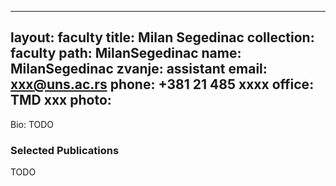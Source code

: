 
---
layout: faculty
title: Milan Segedinac
collection: faculty
path: MilanSegedinac
name: MilanSegedinac
zvanje: assistant
email: xxx@uns.ac.rs
phone: +381 21 485 xxxx
office: TMD xxx
photo: 
---

Bio: TODO

### Selected Publications

TODO
